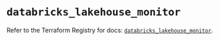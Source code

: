 # `databricks_lakehouse_monitor`

Refer to the Terraform Registry for docs: [`databricks_lakehouse_monitor`](https://registry.terraform.io/providers/databricks/databricks/1.88.0/docs/resources/lakehouse_monitor).
